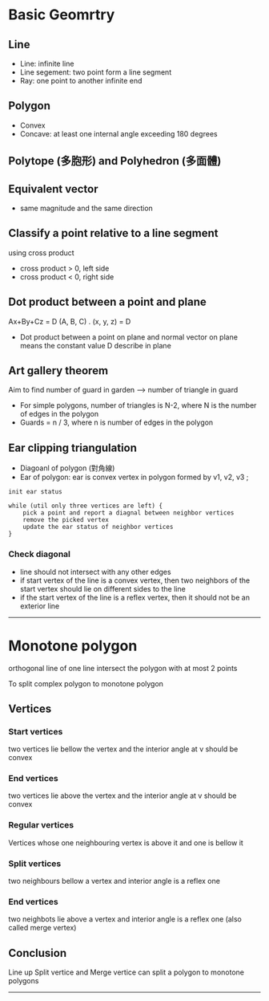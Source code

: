 # Basic Geomrtry

## Line
* Line: infinite line
* Line segement: two point form a line segment
* Ray: one point to another infinite end

## Polygon

* Convex
* Concave: at least one internal angle exceeding 180 degrees


## Polytope (多胞形) and Polyhedron (多面體)

## Equivalent vector

* same magnitude and the same direction

## Classify a point relative to a line segment

using cross product

* cross product > 0, left side
* cross product < 0, right side

## Dot product between a point and plane

Ax+By+Cz = D
(A, B, C) . (x, y, z) = D

* Dot product between a point on plane and normal vector on plane means the constant value D describe in plane

## Art gallery theorem

Aim to find number of guard in garden --> number of triangle in guard

* For simple polygons, number of triangles is N-2, where N is the number of edges in the polygon
* Guards = n / 3, where n is number of edges in the polygon

## Ear clipping triangulation

* Diagoanl of polygon (對角線)
* Ear of polygon: ear is convex vertex in polygon formed by v1, v2, v3 ; 

````
init ear status

while (util only three vertices are left) {
    pick a point and report a diagnal between neighbor vertices
    remove the picked vertex
    update the ear status of neighbor vertices
}
````

### Check diagonal

* line should not intersect with any other edges
* if start vertex of the line is a convex vertex, then two neighbors of the start vertex should lie on different sides to the line
* if the start vertex of the line is a reflex vertex, then it should not be an exterior line

----

# Monotone polygon

orthogonal line of one line intersect the polygon with at most 2 points

To split complex polygon to monotone polygon

## Vertices

### Start vertices

two vertices lie bellow the vertex and the interior angle at v should be convex

### End vertices
two vertices lie above the vertex and the interior angle at v should be convex

### Regular vertices

Vertices whose one neighbouring vertex is above it and one is bellow it

### Split vertices

two neighbours bellow a vertex and interior angle is a reflex one

### End vertices

two neighbots lie above a vertex and interior angle is a reflex one (also called merge vertex)

## Conclusion
 
Line up Split vertice and Merge vertice can split a polygon to monotone polygons

----